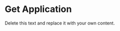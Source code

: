                           

Get Application
===============

Delete this text and replace it with your own content.
